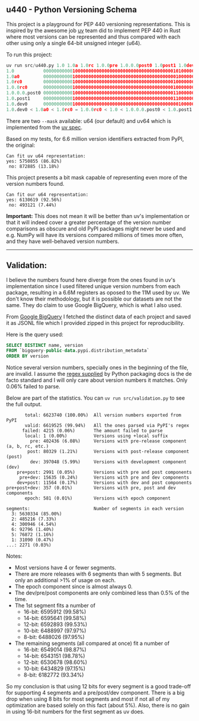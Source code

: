 u440 - Python Versioning Schema
----

This project is a playground for PEP 440 versioning representations.
This is inspired by the awesome job [uv](https://astral.sh/uv) team did to implement PEP 440 in Rust where most
versions can be represented and thus compared with each other using only a single 64-bit unsigned integer (u64).

To run this project:
```python
uv run src/u440.py 1.0 1.0a 1.0rc 1.0.0pre 1.0.0.0post0 1.0post1 1.0dev
1.0           0000000000010000000000000000000000000000000000000101000000000000
1.0a0         0000000000010000000000000000000000000000000000000010000000000000
1.0rc0        0000000000010000000000000000000000000000000000000100000000000000
1.0.0rc0      0000000000010000000000000000000000000000000000000100000000000000
1.0.0.0.post0 0000000000010000000000000000000000000000000000000110000000000000
1.0.post1     0000000000010000000000000000000000000000000000000110000000000001
1.0.dev0      0000000000010000000000000000000000000000000000000001000000000000
1.0.dev0 < 1.0a0 < 1.0rc0 = 1.0.0rc0 < 1.0 < 1.0.0.0.post0 < 1.0.post1
```

There are two `--mask` available: u64 (our default) and uv64 which is implemented from
the [uv spec](https://github.com/astral-sh/uv/blob/f23d9c1a/crates/uv-pep440/src/version.rs#L790-L870). 


Based on my tests, for 6.6 million version identifiers extracted from PyPI, the original:
```
Can fit uv u64 representation:
yes: 5750855 (86.82%)
 no: 872885 (13.18%)
```

This project presents a bit mask capable of representing even more of the version numbers found.
```
Can fit our u64 representation:
yes: 6130619 (92.56%)
 no: 493121 (7.44%)
```

**Important:** This does not mean it will be better than uv's implementation or that it
will indeed cover a greater percentage of the version number comparisons as obscure
and old PyPI packages might never be used and e.g. NumPy will have its versions
compared millions of times more often, and they have well-behaved version numbers.


---

Validation:
----

I believe the numbers found here diverge from the ones found in uv's implementation since I used filtered
unique version numbers from each package, resulting in a 6.6M registers as oposed to the 11M used by uv.
We don't know their methodology, but it is possible our datasets are not the same. They do claim to use
Google BigQuery, which is what I also used.

From [Google BigQuery](https://cloud.google.com/bigquery) I fetched the distinct data of each project
and saved it as JSONL file which I provided zipped in this project for reproducibility.

Here is the query used:
```sql
SELECT DISTINCT name, version
FROM `bigquery-public-data.pypi.distribution_metadata`
ORDER BY version
```

Notice several version numbers, specially ones in the beginning of the file, are invalid.
I assume the [regex supplied](https://packaging.python.org/en/latest/specifications/version-specifiers/#appendix-parsing-version-strings-with-regular-expressions) by Python packaging docs is the de facto standard
and I will only care about version numbers it matches. Only 0.06% failed to parse.

Below are part of the statistics. You can `uv run src/validation.py` to see the full output.

```
       total: 6623740 (100.00%)  All version numbers exported from PyPI
       valid: 6619525 (99.94%)   All the ones parsed via PyPI's regex
      failed: 4215 (0.06%)       The amount failed to parse
       local: 1 (0.00%)          Versions using +local suffix
         pre: 402436 (6.08%)     Versions with pre-release component (a, b, rc, etc.)
        post: 80329 (1.21%)      Versions with post-release component (post)
         dev: 397048 (5.99%)     Versions with development component (dev)
    pre+post: 2991 (0.05%)       Versions with pre and post components
     pre+dev: 15635 (0.24%)      Versions with pre and dev components
    dev+post: 11564 (0.17%)      Versions with dev and post components
pre+post+dev: 357 (0.01%)        Versions with pre, post and dev components
       epoch: 581 (0.01%)        Versions with epoch component

segments:                        Number of segments in each version
  3: 5630334 (85.00%)
  2: 485216 (7.33%)
  4: 300946 (4.54%)
  6: 92796 (1.40%)
  5: 76872 (1.16%)
  1: 31090 (0.47%)
...: 2271 (0.03%)

```

Notes:

 - Most versions have 4 or fewer segments.
 - There are more releases with 6 segments than with 5 segments. But only an additional >1% of usage on each.
 - The epoch component since is almost always 0.
 - The dev/pre/post components are only combined less than 0.5% of the time.
 - The 1st segment fits a number of
   - 16-bit: 6595912 (99.58%)
   - 14-bit: 6595641 (99.58%)
   - 12-bit: 6592893 (99.53%)
   - 10-bit: 6488997 (97.97%)
   - 8-bit: 6488026 (97.95%)
 - The remaining segments (all compared at once) fit a number of
   - 16-bit: 6549014 (98.87%)
   - 14-bit: 6543151 (98.78%)
   - 12-bit: 6530678 (98.60%)
   - 10-bit: 6434829 (97.15%)
   - 8-bit: 6182772 (93.34%)

So my conclusion is that using 12 bits for every segment is a good trade-off for supporting 4 segments and a 
pre/post/dev component. There is a big drop when using 8 bits for most segments and most if not all of my
optimization are based solely on this fact (about 5%). Also, there is no gain in using 16-bit numbers for the
first segment as uv does.